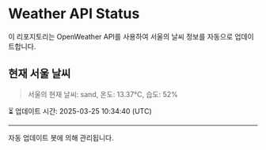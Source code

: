 
# Weather API Status

이 리포지토리는 OpenWeather API를 사용하여 서울의 날씨 정보를 자동으로 업데이트합니다.

## 현재 서울 날씨
> 서울의 현재 날씨: sand, 온도: 13.37°C, 습도: 52%

⏳ 업데이트 시간: 2025-03-25 10:34:40 (UTC)

---
자동 업데이트 봇에 의해 관리됩니다.
